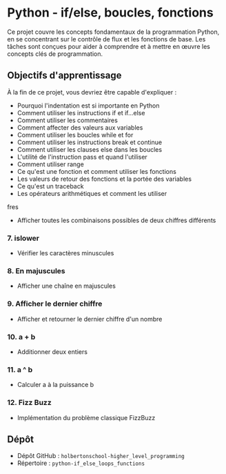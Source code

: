 # Python - if/else, boucles, fonctions

Ce projet couvre les concepts fondamentaux de la programmation Python, en se concentrant sur le contrôle de flux et les fonctions de base. Les tâches sont conçues pour aider à comprendre et à mettre en œuvre les concepts clés de programmation.

## Objectifs d'apprentissage

À la fin de ce projet, vous devriez être capable d'expliquer :

* Pourquoi l'indentation est si importante en Python
* Comment utiliser les instructions if et if...else
* Comment utiliser les commentaires
* Comment affecter des valeurs aux variables
* Comment utiliser les boucles while et for
* Comment utiliser les instructions break et continue
* Comment utiliser les clauses else dans les boucles
* L'utilité de l'instruction pass et quand l'utiliser
* Comment utiliser range
* Ce qu'est une fonction et comment utiliser les fonctions
* Les valeurs de retour des fonctions et la portée des variables
* Ce qu'est un traceback
* Les opérateurs arithmétiques et comment les utiliser

fres
* Afficher toutes les combinaisons possibles de deux chiffres différents

### 7. islower
* Vérifier les caractères minuscules

### 8. En majuscules
* Afficher une chaîne en majuscules

### 9. Afficher le dernier chiffre
* Afficher et retourner le dernier chiffre d'un nombre

### 10. a + b
* Additionner deux entiers

### 11. a ^ b
* Calculer a à la puissance b

### 12. Fizz Buzz
* Implémentation du problème classique FizzBuzz

## Dépôt

* Dépôt GitHub : `holbertonschool-higher_level_programming`
* Répertoire : `python-if_else_loops_functions`